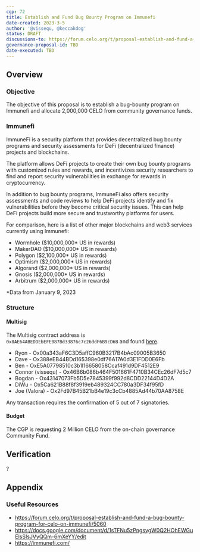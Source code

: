 ```yaml
---
cgp: 72
title: Establish and Fund Bug Bounty Program on Immunefi
date-created: 2023-3-5
author: '@vissequ, @keccakdog'
status: DRAFT
discussions-to: https://forum.celo.org/t/proposal-establish-and-fund-a-bug-bounty-program-for-celo-on-immunefi/5060
governance-proposal-id: TBD
date-executed: TBD
---
```

## Overview

### Objective

The objective of this proposal is to establish a bug-bounty program on Immunefi and allocate 2,000,000 CELO from community governance funds.

### Immunefi

ImmuneFi is a security platform that provides decentralized bug bounty programs and security assessments for DeFi (decentralized finance) projects and blockchains.

The platform allows DeFi projects to create their own bug bounty programs with customized rules and rewards, and incentivizes security researchers to find and report security vulnerabilities in exchange for rewards in cryptocurrency.

In addition to bug bounty programs, ImmuneFi also offers security assessments and code reviews to help DeFi projects identify and fix vulnerabilities before they become critical security issues. This can help DeFi projects build more secure and trustworthy platforms for users.

For comparison, here is a list of other major blockchains and web3 services currently using Immunefi:

* Wormhole ($10,000,000* US in rewards)
* MakerDAO ($10,000,000* US in rewards)
* Polygon ($2,100,000* US in rewards)
* Optimism ($2,000,000* US in rewards)
* Algorand ($2,000,000* US in rewards)
* Gnosis ($2,000,000* US in rewards)
* Arbitrum ($2,000,000* US in rewards)

*Data from January 9, 2023

### Structure

#### Multisig

The Multisig contract address is `0x8AE64ABEDDEbEFE087Bd33876c7c26ddF6B9cD6B` and found [here](https://explorer.celo.org/address/0x8AE64ABEDDEbEFE087Bd33876c7c26ddF6B9cD6B/transactions).

* Ryon - Ox00a343aF6C3D5affC960B3217B4bAc09005B3650
* Dave - Ox388eEB44BDd165398e0df76A17A0d3E1FDD0E6Fb
* Ben - OxE5A07798510c3b1l16658058Ccaf491d9DF4512E9
* Connor (vissequ) - Ox46B6b086b464F501661F4710B34CEc26dF7d5c7
* Bogdan - Ox43147073Fb5D5e7845399f992d8CDD22144D4D2A
* DiWu - Ox5Ca621B88f8f3919eb489324CC780a3DF34f95fD
* Joe (Valora) - Ox2Fd97B45B21bB4e19c3cCb4885Ad44b70AA8758E

Any transaction requires the confirmation of 5 out of 7 signatories.

#### Budget

The CGP is requesting 2 Million CELO from the on-chain governance Community Fund.

## Verification

?

## Appendix

### Useful Resources
* https://forum.celo.org/t/proposal-establish-and-fund-a-bug-bounty-program-for-celo-on-immunefi/5060
* https://docs.google.com/document/d/1sTFNu5zPngsygW0Q2HOhEWGuElsSIsJVyQQm-6mXeYY/edit
* https://immunefi.com/
